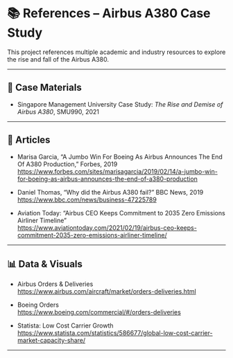# 📚 References – Airbus A380 Case Study

This project references multiple academic and industry resources to explore the rise and fall of the Airbus A380.

---

## 📄 Case Materials

- Singapore Management University Case Study: *The Rise and Demise of Airbus A380*, SMU990, 2021

---

## 📰 Articles

- Marisa Garcia, “A Jumbo Win For Boeing As Airbus Announces The End Of A380 Production,” Forbes, 2019  
  https://www.forbes.com/sites/marisagarcia/2019/02/14/a-jumbo-win-for-boeing-as-airbus-announces-the-end-of-a380-production

- Daniel Thomas, “Why did the Airbus A380 fail?” BBC News, 2019  
  https://www.bbc.com/news/business-47225789

- Aviation Today: “Airbus CEO Keeps Commitment to 2035 Zero Emissions Airliner Timeline”  
  https://www.aviationtoday.com/2021/02/19/airbus-ceo-keeps-commitment-2035-zero-emissions-airliner-timeline/

---

## 📊 Data & Visuals

- Airbus Orders & Deliveries  
  https://www.airbus.com/aircraft/market/orders-deliveries.html

- Boeing Orders  
  https://www.boeing.com/commercial/#/orders-deliveries

- Statista: Low Cost Carrier Growth  
  https://www.statista.com/statistics/586677/global-low-cost-carrier-market-capacity-share/

---

